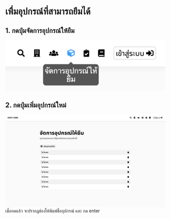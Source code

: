 # เพื่มอุปกรณ์ที่สามารถยืมได้

## 1. กดปุ่มจัดการอุปกรณ์ให้ยืม

![](../img/navigation-bar/manage-equipment-button.png)

## 2. กดปุ่มเพิ่มอุปกรณ์ใหม่

![](../img/manage-equipment/simple.png)<br/>
เมื่อกดแล้ว จะปรากฎช่องให้พิมพ์ชื่ออุปกรณ์ และ กด enter
